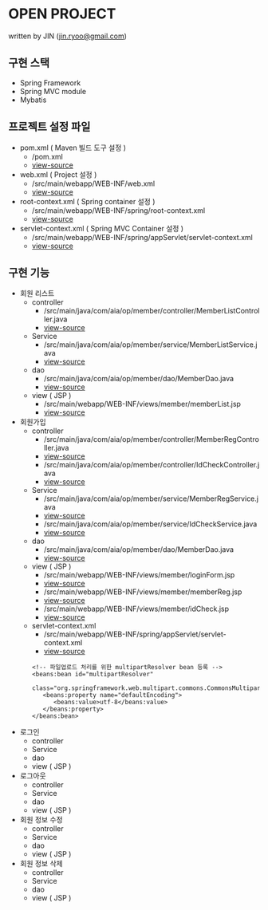 # OPEN PROJECT
written by JIN (jin.ryoo@gmail.com)

## 구현 스택
* Spring Framework
* Spring MVC module
* Mybatis

## 프로젝트 설정 파일
* pom.xml ( Maven 빌드 도구 설정 ) 
    * /pom.xml 
    * [view-source](https://github.com/aiajin/aiajr202003/blob/master/spring_project/Spring-OpenProject/pom.xml)
* web.xml ( Project 설정 )
    * /src/main/webapp/WEB-INF/web.xml      
    * [view-source](https://github.com/aiajin/aiajr202003/blob/master/spring_project/Spring-OpenProject/src/main/webapp/WEB-INF/web.xml)
* root-context.xml ( Spring container 설정 ) 
    * /src/main/webapp/WEB-INF/spring/root-context.xml
    * [view-source](https://github.com/aiajin/aiajr202003/blob/master/spring_project/Spring-OpenProject/src/main/webapp/WEB-INF/spring/root-context.xml)
* servlet-context.xml ( Spring MVC Container 설정 ) 
    * /src/main/webapp/WEB-INF/spring/appServlet/servlet-context.xml
    * [view-source](https://github.com/aiajin/aiajr202003/blob/master/spring_project/Spring-OpenProject/src/main/webapp/WEB-INF/spring/appServlet/servlet-context.xml)

## 구현 기능

* 회원 리스트
    * controller
        * /src/main/java/com/aia/op/member/controller/MemberListController.java
        * [view-source](https://github.com/aiajin/aiajr202003/blob/master/spring_project/Spring-OpenProject/src/main/java/com/aia/op/member/controller/MemberListController.java)
    * Service
        * /src/main/java/com/aia/op/member/service/MemberListService.java 
        * [view-source](https://github.com/aiajin/aiajr202003/blob/master/spring_project/Spring-OpenProject/src/main/java/com/aia/op/member/service/MemberListService.java)
    * dao
        * /src/main/java/com/aia/op/member/dao/MemberDao.java
        * [view-source](https://github.com/aiajin/aiajr202003/blob/master/spring_project/Spring-OpenProject/src/main/java/com/aia/op/member/dao/MemberDao.java)
    * view ( JSP )
        * /src/main/webapp/WEB-INF/views/member/memberList.jsp
        * [view-source](https://github.com/aiajin/aiajr202003/blob/master/spring_project/Spring-OpenProject/src/main/webapp/WEB-INF/views/member/memberList.jsp)
* 회원가입
    * controller
      * /src/main/java/com/aia/op/member/controller/MemberRegController.java
      * [view-source](https://github.com/aiajin/aiajr202003/blob/master/spring_project/Spring-OpenProject/src/main/java/com/aia/op/member/controller/MemberRegController.java)
      * /src/main/java/com/aia/op/member/controller/IdCheckController.java
      * [view-source](https://github.com/aiajin/aiajr202003/blob/master/spring_project/Spring-OpenProject/src/main/java/com/aia/op/member/controller/IdCheckController.java)
    * Service
      * /src/main/java/com/aia/op/member/service/MemberRegService.java
      * [view-source](https://github.com/aiajin/aiajr202003/blob/master/spring_project/Spring-OpenProject/src/main/java/com/aia/op/member/service/MemberRegService.java)
      * /src/main/java/com/aia/op/member/service/IdCheckService.java
      * [view-source](https://github.com/aiajin/aiajr202003/blob/master/spring_project/Spring-OpenProject/src/main/java/com/aia/op/member/service/IdCheckService.java)
    * dao
        * /src/main/java/com/aia/op/member/dao/MemberDao.java
        * [view-source](https://github.com/aiajin/aiajr202003/blob/master/spring_project/Spring-OpenProject/src/main/java/com/aia/op/member/dao/MemberDao.java)
    * view ( JSP )
      * /src/main/webapp/WEB-INF/views/member/loginForm.jsp
      * [view-source](https://github.com/aiajin/aiajr202003/blob/master/spring_project/Spring-OpenProject/src/main/webapp/WEB-INF/views/member/loginForm.jsp)
      * /src/main/webapp/WEB-INF/views/member/memberReg.jsp
      * [view-source](https://github.com/aiajin/aiajr202003/blob/master/spring_project/Spring-OpenProject/src/main/webapp/WEB-INF/views/member/memberReg.jsp)
      * /src/main/webapp/WEB-INF/views/member/idCheck.jsp
      * [view-source](https://github.com/aiajin/aiajr202003/blob/master/spring_project/Spring-OpenProject/src/main/webapp/WEB-INF/views/member/memberReg.jsp)
    * servlet-context.xml
      * /src/main/webapp/WEB-INF/spring/appServlet/servlet-context.xml
      * [view-source](https://github.com/aiajin/aiajr202003/blob/master/spring_project/Spring-OpenProject/src/main/webapp/WEB-INF/views/member/idCheck.jsp)
      ```
      <!-- 파일업로드 처리를 위한 multipartResolver bean 등록 -->
      <beans:bean id="multipartResolver"
         class="org.springframework.web.multipart.commons.CommonsMultipartResolver">
         <beans:property name="defaultEncoding">
            <beans:value>utf-8</beans:value>
         </beans:property>
      </beans:bean>
      ```
* 로그인
    * controller
    * Service
    * dao
    * view ( JSP )
* 로그아웃
    * controller
    * Service
    * dao
    * view ( JSP )
* 회원 정보 수정
    * controller
    * Service
    * dao
    * view ( JSP )
* 회원 정보 삭제
    * controller
    * Service
    * dao
    * view ( JSP )
